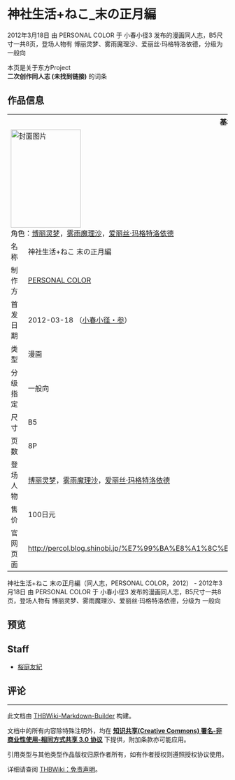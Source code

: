 # 神社生活+ねこ_末の正月編

<!-- source html: G:\repos\THBWiki-Markdown-Builder\THBWikiMarkdown\Temp\main\0\0a\ns0%3A%E7%A5%9E%E7%A4%BE%E7%94%9F%E6%B4%BB%2B%E3%81%AD%E3%81%93_%E6%9C%AB%E3%81%AE%E6%AD%A3%E6%9C%88%E7%B7%A8.html -->

2012年3月18日 由 PERSONAL COLOR 于 小春小径3 发布的漫画同人志，B5尺寸一共8页，登场人物有 博丽灵梦、雾雨魔理沙、爱丽丝·玛格特洛依德，分级为 一般向

本页是关于东方Project  
 **二次创作同人志 (未找到链接)** 的词条
## 作品信息

<table><tbody><tr><th colspan="3">基本信息</th></tr><tr><td class="cover-artwork-mobile" colspan="2"><a href="./文件-神社生活+ねこ_末の正月編封面.jpg.md" class="image" title="封面图片"><img alt="封面图片" src="https://upload.thwiki.cc/thumb/f/fc/%E7%A5%9E%E7%A4%BE%E7%94%9F%E6%B4%BB%2B%E3%81%AD%E3%81%93_%E6%9C%AB%E3%81%AE%E6%AD%A3%E6%9C%88%E7%B7%A8%E5%B0%81%E9%9D%A2.jpg/160px-%E7%A5%9E%E7%A4%BE%E7%94%9F%E6%B4%BB%2B%E3%81%AD%E3%81%93_%E6%9C%AB%E3%81%AE%E6%AD%A3%E6%9C%88%E7%B7%A8%E5%B0%81%E9%9D%A2.jpg" decoding="async" loading="lazy" width="160" height="224" srcset="https://upload.thwiki.cc/thumb/f/fc/%E7%A5%9E%E7%A4%BE%E7%94%9F%E6%B4%BB%2B%E3%81%AD%E3%81%93_%E6%9C%AB%E3%81%AE%E6%AD%A3%E6%9C%88%E7%B7%A8%E5%B0%81%E9%9D%A2.jpg/240px-%E7%A5%9E%E7%A4%BE%E7%94%9F%E6%B4%BB%2B%E3%81%AD%E3%81%93_%E6%9C%AB%E3%81%AE%E6%AD%A3%E6%9C%88%E7%B7%A8%E5%B0%81%E9%9D%A2.jpg 1.5x, https://upload.thwiki.cc/thumb/f/fc/%E7%A5%9E%E7%A4%BE%E7%94%9F%E6%B4%BB%2B%E3%81%AD%E3%81%93_%E6%9C%AB%E3%81%AE%E6%AD%A3%E6%9C%88%E7%B7%A8%E5%B0%81%E9%9D%A2.jpg/320px-%E7%A5%9E%E7%A4%BE%E7%94%9F%E6%B4%BB%2B%E3%81%AD%E3%81%93_%E6%9C%AB%E3%81%AE%E6%AD%A3%E6%9C%88%E7%B7%A8%E5%B0%81%E9%9D%A2.jpg 2x" data-file-width="500" data-file-height="700"></a><div class="cover-char">角色：<a href="./博丽灵梦.md" title="博丽灵梦">博丽灵梦</a>，<a href="./雾雨魔理沙.md" title="雾雨魔理沙">雾雨魔理沙</a>，<a href="./爱丽丝·玛格特洛依德.md" title="爱丽丝·玛格特洛依德">爱丽丝·玛格特洛依德</a></div></td>
</tr><tr><td class="label">名称</td><td colspan="2"> 神社生活+ねこ 末の正月編 </td></tr><tr><td class="label">制作方</td><td><a href="./PERSONAL_COLOR.md" title="PERSONAL COLOR">PERSONAL COLOR</a></td><td class="cover-artwork" rowspan="8" style="min-width:224px;"><a href="./文件-神社生活+ねこ_末の正月編封面.jpg.md" class="image" title="封面图片"><img alt="封面图片" src="https://upload.thwiki.cc/thumb/f/fc/%E7%A5%9E%E7%A4%BE%E7%94%9F%E6%B4%BB%2B%E3%81%AD%E3%81%93_%E6%9C%AB%E3%81%AE%E6%AD%A3%E6%9C%88%E7%B7%A8%E5%B0%81%E9%9D%A2.jpg/160px-%E7%A5%9E%E7%A4%BE%E7%94%9F%E6%B4%BB%2B%E3%81%AD%E3%81%93_%E6%9C%AB%E3%81%AE%E6%AD%A3%E6%9C%88%E7%B7%A8%E5%B0%81%E9%9D%A2.jpg" decoding="async" loading="lazy" width="160" height="224" srcset="https://upload.thwiki.cc/thumb/f/fc/%E7%A5%9E%E7%A4%BE%E7%94%9F%E6%B4%BB%2B%E3%81%AD%E3%81%93_%E6%9C%AB%E3%81%AE%E6%AD%A3%E6%9C%88%E7%B7%A8%E5%B0%81%E9%9D%A2.jpg/240px-%E7%A5%9E%E7%A4%BE%E7%94%9F%E6%B4%BB%2B%E3%81%AD%E3%81%93_%E6%9C%AB%E3%81%AE%E6%AD%A3%E6%9C%88%E7%B7%A8%E5%B0%81%E9%9D%A2.jpg 1.5x, https://upload.thwiki.cc/thumb/f/fc/%E7%A5%9E%E7%A4%BE%E7%94%9F%E6%B4%BB%2B%E3%81%AD%E3%81%93_%E6%9C%AB%E3%81%AE%E6%AD%A3%E6%9C%88%E7%B7%A8%E5%B0%81%E9%9D%A2.jpg/320px-%E7%A5%9E%E7%A4%BE%E7%94%9F%E6%B4%BB%2B%E3%81%AD%E3%81%93_%E6%9C%AB%E3%81%AE%E6%AD%A3%E6%9C%88%E7%B7%A8%E5%B0%81%E9%9D%A2.jpg 2x" data-file-width="500" data-file-height="700"></a><div class="cover-char">角色：<a href="./博丽灵梦.md" title="博丽灵梦">博丽灵梦</a>，<a href="./雾雨魔理沙.md" title="雾雨魔理沙">雾雨魔理沙</a>，<a href="./爱丽丝·玛格特洛依德.md" title="爱丽丝·玛格特洛依德">爱丽丝·玛格特洛依德</a></div></td>
</tr><tr><td class="label">首发日期</td><td>2012-03-18&#160;（<a href="/展会作品列表?e=%E5%B0%8F%E6%98%A5%E5%B0%8F%E5%BE%84%233">小春小径・参</a>）</td></tr><tr><td class="label">类型</td><td>漫画</td></tr><tr><td class="label">分级指定</td><td>一般向</td></tr><tr><td class="label">尺寸</td><td>B5</td></tr><tr><td class="label">页数</td><td>8P</td></tr><tr><td class="label">登场人物</td><td><a href="./博丽灵梦.md" title="博丽灵梦">博丽灵梦</a>，<a href="./雾雨魔理沙.md" title="雾雨魔理沙">雾雨魔理沙</a>，<a href="./爱丽丝·玛格特洛依德.md" title="爱丽丝·玛格特洛依德">爱丽丝·玛格特洛依德</a></td></tr><tr><td class="label">售价</td><td>100日元</td></tr>
<tr><td class="label">官网页面</td><td colspan="2"><a rel="nofollow" class="external free" href="http://percol.blog.shinobi.jp/発行物/小春小径">http://percol.blog.shinobi.jp/%E7%99%BA%E8%A1%8C%E7%89%A9/%E5%B0%8F%E6%98%A5%E5%B0%8F%E5%BE%84</a></td></tr></tbody></table>

神社生活+ねこ 末の正月編（同人志，PERSONAL COLOR，2012） - 2012年3月18日 由 PERSONAL COLOR 于 小春小径3 发布的漫画同人志，B5尺寸一共8页，登场人物有 博丽灵梦、雾雨魔理沙、爱丽丝·玛格特洛依德，分级为 一般向
## 预览
## Staff
- [桜庭友紀](./桜庭友紀.md)

## 评论




---

此文档由 [THBWiki-Markdown-Builder](https://github.com/Delsin-Yu/THBWiki-Markdown-Builder) 构建。

文档中的所有内容除特殊注明外，均在 [**知识共享(Creative Commons) 署名-非商业性使用-相同方式共享 3.0 协议**](https://creativecommons.org/licenses/by-sa/3.0/deed.zh-hans) 下提供，附加条款亦可能应用。

引用类型与其他类型作品版权归原作者所有，如有作者授权则遵照授权协议使用。

详细请查阅 [THBWiki：免责声明](https://thbwiki.cc/THBWiki:%E5%85%8D%E8%B4%A3%E5%A3%B0%E6%98%8E)。

